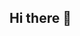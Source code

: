 ## Hi there 👋

<!--
**talalaftab/talalaftab** is a ✨ _special_ ✨ repository because its `README.md` (this file) appears on your GitHub profile.

Here are some ideas to get you started:
Author: Talal Aftab Tareen
- 🔭 I’m currently working on ...
- 🌱 I’m currently learning ...
- 👯 I’m looking to collaborate on ...
- 🤔 I’m looking for help with ...
- 💬 Ask me about ...
- 📫 How to reach me: ...
- 😄 Pronouns: ...
- ⚡ Fun fact: ...
-->
